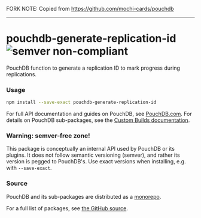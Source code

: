 FORK NOTE: Copied from https://github.com/mochi-cards/pouchdb

---

pouchdb-generate-replication-id ![semver non-compliant](https://img.shields.io/badge/semver-non--compliant-red.svg)
======

PouchDB function to generate a replication ID to mark progress during replications.

### Usage

```bash
npm install --save-exact pouchdb-generate-replication-id
```

For full API documentation and guides on PouchDB, see [PouchDB.com](http://pouchdb.com/). For details on PouchDB sub-packages, see the [Custom Builds documentation](http://pouchdb.com/custom.html).

### Warning: semver-free zone!

This package is conceptually an internal API used by PouchDB or its plugins. It does not follow semantic versioning (semver), and rather its version is pegged to PouchDB's. Use exact versions when installing, e.g. with `--save-exact`.

### Source

PouchDB and its sub-packages are distributed as a [monorepo](https://github.com/babel/babel/blob/master/doc/design/monorepo.md).

For a full list of packages, see [the GitHub source](https://github.com/pouchdb/pouchdb/tree/master/packages).


